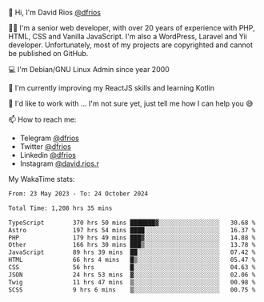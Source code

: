 👋 Hi, I'm David Rios [@dfrios](https://github.com/dfrios)

👨‍💻 I'm a senior web developer, with over 20 years of experience with PHP, HTML, CSS and Vanilla JavaScript. I'm also a WordPress, Laravel and Yii developer. Unfortunately, most of my projects are copyrighted and cannot be published on GitHub.

💻 I'm Debian/GNU Linux Admin since year 2000

🌱 I'm currently improving my ReactJS skills and learning Kotlin

💞️ I'd like to work with ... I'm not sure yet, just tell me how I can help you 😅


📫 How to reach me:
* Telegram [@dfrios](https://t.me/dfrios)
* Twitter [@dfrios](https://twitter.com/dfrios)
* Linkedin [@dfrios](https://linkedin.com/in/dfrios)
* Instagram [@david.rios.r](https://instagram.com/david.rios.r)



My WakaTime stats:
<!--START_SECTION:waka-->

```txt
From: 23 May 2023 - To: 24 October 2024

Total Time: 1,208 hrs 35 mins

TypeScript        370 hrs 50 mins ███████▓░░░░░░░░░░░░░░░░░   30.68 %
Astro             197 hrs 54 mins ████░░░░░░░░░░░░░░░░░░░░░   16.37 %
PHP               179 hrs 49 mins ███▓░░░░░░░░░░░░░░░░░░░░░   14.88 %
Other             166 hrs 30 mins ███▒░░░░░░░░░░░░░░░░░░░░░   13.78 %
JavaScript        89 hrs 39 mins  ██░░░░░░░░░░░░░░░░░░░░░░░   07.42 %
HTML              66 hrs 4 mins   █▒░░░░░░░░░░░░░░░░░░░░░░░   05.47 %
CSS               56 hrs          █░░░░░░░░░░░░░░░░░░░░░░░░   04.63 %
JSON              24 hrs 53 mins  ▓░░░░░░░░░░░░░░░░░░░░░░░░   02.06 %
Twig              11 hrs 47 mins  ▒░░░░░░░░░░░░░░░░░░░░░░░░   00.98 %
SCSS              9 hrs 6 mins    ▒░░░░░░░░░░░░░░░░░░░░░░░░   00.75 %
```

<!--END_SECTION:waka-->
